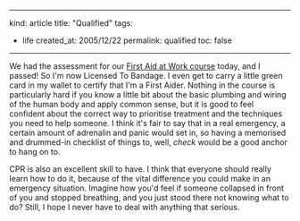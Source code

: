 -----
kind: article
title: "Qualified"
tags:
- life
created_at: 2005/12/22
permalink: qualified
toc: false
-----

<p>We had the assessment for our <a href="http://www.rousette.org.uk/blog/archives/2005/12/19/first-aid/">First Aid at Work course</a> today, and I passed! So I'm now Licensed To Bandage. I even get to carry a little green card in my wallet to certify that I'm a First Aider. Nothing in the course is particularly hard if you know a little bit about the basic plumbing and wiring of the human body and apply common sense, but it is good to feel confident about the correct way to prioritise treatment and the techniques you need to help someone. I think it's fair to say that in a real emergency, a certain amount of adrenalin and panic would set in, so having a memorised and drummed-in checklist of things to, well, <em>check</em> would be a good anchor to hang on to.</p>

<p>CPR is also an excellent skill to have. I think that everyone should really learn how to do it, because of the vital difference you could make in an emergency situation. Imagine how you'd feel if someone collapsed in front of you and stopped breathing, and you just stood there not knowing what to do? Still, I hope I never have to deal with anything that serious.</p>



